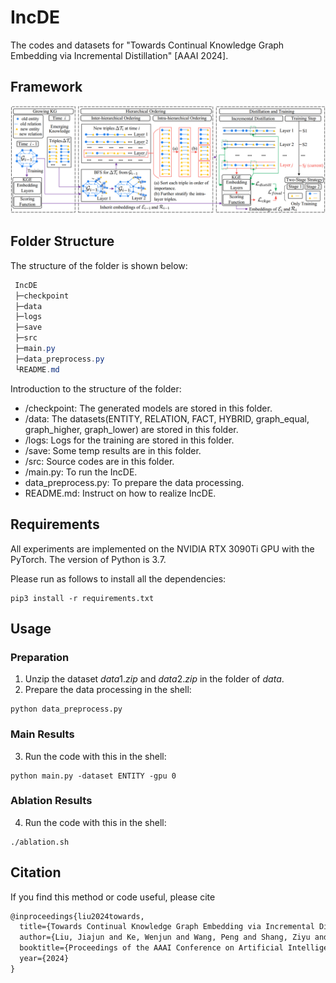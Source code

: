 # IncDE

The codes and datasets for "Towards Continual Knowledge Graph Embedding via Incremental Distillation" [AAAI 2024].

## Framework

![image-20240417104607874](README.assets/framework.png)

## Folder Structure

The structure of the folder is shown below:

```csharp
 IncDE
 ├─checkpoint
 ├─data
 ├─logs
 ├─save
 ├─src
 ├─main.py
 ├─data_preprocess.py
 └README.md
```

Introduction to the structure of the folder:

- /checkpoint: The generated models are stored in this folder.
- /data: The datasets(ENTITY, RELATION, FACT, HYBRID, graph_equal, graph_higher, graph_lower) are stored in this folder.
- /logs: Logs for the training are stored in this folder.
- /save: Some temp results are in this folder.
- /src: Source codes are in this folder.
- /main.py: To run the IncDE.
- data_preprocess.py: To prepare the data processing.
- README.md: Instruct on how to realize IncDE.

## Requirements

All experiments are implemented on the NVIDIA RTX 3090Ti GPU with the PyTorch. The version of Python is 3.7.

Please run as follows to install all the dependencies:

```shell
pip3 install -r requirements.txt
```

## Usage

### Preparation

1. Unzip the dataset $data1.zip$ and $data2.zip$ in the folder of $data$.
2. Prepare the data processing in the shell:

```shell
python data_preprocess.py
```

### Main Results

3. Run the code with this in the shell:

```shell
python main.py -dataset ENTITY -gpu 0
```

### Ablation Results

4. Run the code with this in the shell:

```shell
./ablation.sh
```

## Citation

If you find this method or code useful, please cite

```latex
@inproceedings{liu2024towards,
  title={Towards Continual Knowledge Graph Embedding via Incremental Distillation},
  author={Liu, Jiajun and Ke, Wenjun and Wang, Peng and Shang, Ziyu and Gao, Jinhua and Li, Guozheng and Ji, Ke and Liu, Yanhe},
  booktitle={Proceedings of the AAAI Conference on Artificial Intelligence},
  year={2024}
}
```
